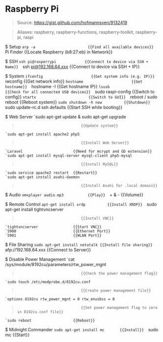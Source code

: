 # Raspberry Pi

> Source: https://gist.github.com/hofmannsven/9132419

> Aliases: raspberry, raspberry-functions, raspberry-toolkit, raspberry-pi, raspi

$ Setup
    `arp -a                        {{Find all available devices}} 
    `Pi Finder                     {{Locate Raspberry (b8:27:eb) in Network}} 

$ SSH
    `ssh pi@rasperrypi             {{Connect to device via SSH + Name}} 
    `ssh pi@192.168.64.xxx         {{Connect to device via SSH + IP}} 

$ System
    `ifconfig                      {{Get system info (e.g. IP)}} 
    `iwconfig                      {{Get network info}} 
    `hostname                      {{Get hostname}} 
    `hostname -I                   {{Get hostname IP}} 
    `lsusb                         {{Check for all connected USB devices}} 
    `sudo raspi-config             {{Switch to config}} 
    `startx                        {{Switch to GUI}} 
    `reboot / sudo reboot          {{Reboot system}} 
    `sudo shutdown -h now          {{Shutdown}} 
    `sudo update-rc.d ssh defaults {{Start SSH while booting}} 

$ Web Server
    `sudo apt-get update & sudo apt-get upgrade
>                                  {{Update system}} 
    `sudo apt-get install apache2 php5
>                                  {{Install Web Server}} 
    `Laravel                       {{Need for mcrypt and GD extension}} 
    `sudo apt-get install mysql-server mysql-client php5-mysql
>                                  {{Install MySQL}} 
    `sudo service apache2 restart  {{Restart}} 
    `sudo apt-get install avahi-daemon
>                                  {{Install Avahi for .local domain}} 

$ Audio
    `omxplayer audio.mp3           {{Play}} 
    `+ & -                         {{Volume}} 

$ Remote Control
    `apt-get install xrdp          {{Install XRDP}} 
    `sudo apt-get install tightvncserver
>                                  {{Install VNC}} 
    `tightvncserver                {{Start VNC}} 
    `5900                          {{Ethernet Port}} 
    `5901                          {{WLAN Port}} 

$ File Sharing
    `sudo apt-get install netatalk {{Install file sharing}} 
    `afp://192.168.64.xxx          {{Connect to Server}} 

$ Disable Power Management
    `cat /sys/module/8192cu/parameters/rtw_power_mgnt
>                                  {{Check the power management flag}} 
    `sudo touch /etc/modprobe.d/8192cu.conf
>                                  {{Create power management file}} 
    `options 8192cu rtw_power_mgnt = 0 rtw_enusbss = 0
>                                  {{Set power management flag to zero in 8192cu.conf file}} 
    `sudo reboot                   {{Reboot}} 

$ Midnight Commander
    `sudo apt-get install mc       {{Install}} 
    `sudo mc                       {{Start}} 


